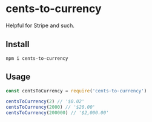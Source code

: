 # cents-to-currency

Helpful for Stripe and such.

## Install

`npm i cents-to-currency`

## Usage

```js
const centsToCurrency = require('cents-to-currency')

centsToCurrency(2) // '$0.02'
centsToCurrency(2000) // '$20.00'
centsToCurrency(200000) // '$2,000.00'
```

